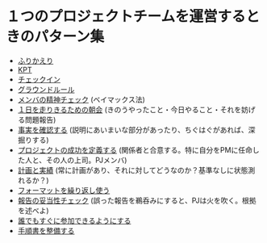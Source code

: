 # １つのプロジェクトチームを運営するときのパターン集

* [ふりかえり](pj/hurikaeri.md)
* [KPT](pj/kpt.md)
* [チェックイン]()
* [グラウンドルール]()
* [メンバの精神チェック]() (ベイマックス法)
* [１日を走りきるための朝会]() (きのうやったこと・今日やること・それを妨げる問題報告)
* [事実を確認する]() (説明にあいまいな部分があったり、ちぐはぐがあれば、深掘りする)
* [プロジェクトの成功を定義する]() (関係者と合意する。特に自分をPMに任命した人と、その人の上司。PJメンバ)
* [計画と実績]() (常に計画があり、それに対してどうなのか？基準なしに状態測れるか？)
* [フォーマットを繰り返し使う]()
* [報告の妥当性チェック]() (誤った報告を鵜呑みにすると、PJは火を吹く。根拠を述べよ)
* [誰でもすぐに参加できるようにする]()
* [手順書を整備する]()


